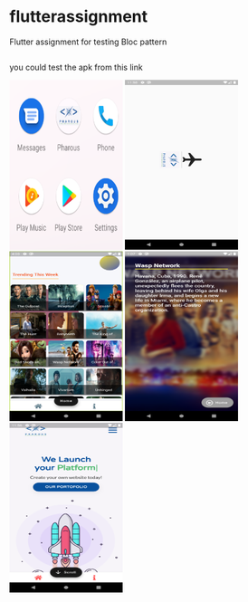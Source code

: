 # flutterassignment

Flutter assignment for testing Bloc pattern
  <pre>
</pre>
you could test the apk from this link

<p float="left">
<!--   <pre>
AppIcon with Pharous logo
</pre> -->
  <img src="img/appiocn.png" width="200"  height="300"/>
<!--   <pre>
Splash screen
</pre> -->
  <img src="img/splash.png" width="200" height="300" />
<!--   <pre>
Home screen
</pre> -->
  <img src="img/home1.png" width="200" height="300"/>
<!--     <pre>
Details screen
</pre> -->
  <img src="img/Details.png" width="200" height="300" />
<!--     <pre>
Webview screen for displaying Pharous website
</pre> -->
  <img src="img/info.png" width="200"  height="300"/> 
</p>
